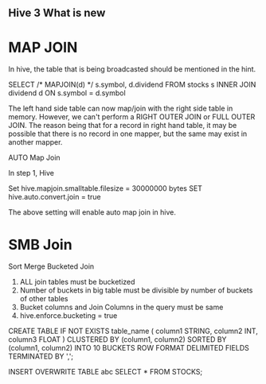 ## Hive 3 What is new


# MAP JOIN 
In hive, the table that is being broadcasted should be mentioned in the hint. 

SELECT /* MAPJOIN(d) */ s.symbol, d.dividend
FROM stocks s INNER JOIN dividend d 
ON s.symbol = d.symbol

The left hand side table can now map/join with the right side table in memory. However, we can't perform a RIGHT OUTER JOIN or FULL OUTER JOIN. The reason being that for a record in right hand table, it may be possible that there is no record in one mapper, but the same may exist in another mapper. 

AUTO Map Join 

In step 1, Hive 

Set hive.mapjoin.smalltable.filesize = 30000000 bytes
SET hive.auto.convert.join = true

The above setting will enable auto map join in hive. 

# SMB Join 

Sort Merge Bucketed Join 
1. ALL join tables must be bucketized
2. Number of buckets in big table must be divisible by number of buckets of other tables
3. Bucket columns and Join Columns in the query must be same 
4. hive.enforce.bucketing = true 

CREATE TABLE IF NOT EXISTS table_name (
 column1 STRING, 
 column2 INT,
 column3 FLOAT
 ) CLUSTERED BY (column1, column2) SORTED BY (column1, column2) INTO 10 BUCKETS
 ROW FORMAT DELIMITED
 FIELDS TERMINATED BY ',';


INSERT OVERWRITE TABLE abc
SELECT * FROM STOCKS;

